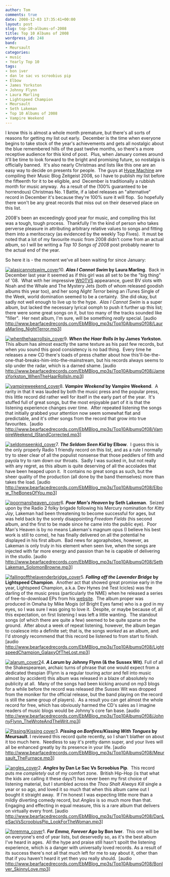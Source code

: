```yaml
---
author: Tom
comments: true
date: 2008-12-03 17:35:41+00:00
layout: post
slug: top-10-albums-of-2008
title: Top 10 Albums of 2008
wordpress_id: 248
band:
- Meursault
categories:
- music
- Yearly Top 10
tags: 
- bon iver
- dan le sac vs scroobius pip
- Elbow
- James Yorkston
- Johnny Flynn
- Laura Marling
- Lightspeed Champion
- Meursault
- Seth Lakeman
- Top 10 Albums of 2008
- Vampire Weekend
---
```


I know this is almost a whole month premature, but there's all sorts of reasons for getting my list out early.  December is the time when everyone begins to take stock of the year's achievements and gets all nostalgic about the blue remembered hills of the past twelve months, so there's a more receptive audience for this kind of post.  Plus, when January comes around it'll be time to look forward to the bright and promising future, so nostalgia is officially banned.  It's also nearly Christmas and lists like this one are an easy way to decide on presents for people.  The guys at [Hype Machine](http://hypem.com/) are compiling their Music Blog Zeitgeist 2008, so I have to publish my list before the fifteenth for it to be eligible, and  December is traditionally a rubbish month for music anyway.  As a result of the (100% guaranteed to be horrendous) Christmas No. 1 Battle, if a label releases an "alternative" record in December it's because they're 100% sure it will flop.  So hopefully there won't be any great records that miss out on their deserved place on this list.

2008's been an exceedingly good year for music, and compiling this list was a tough, tough process.  Thankfully I'm the kind of person who takes perverse pleasure in attributing arbitrary relative values to songs and fitting them into a meritocracy (as evidenced by the weekly Top Fives).  It must be noted that a lot of my favourite music from 2008 didn't come from an actual album, so I will be writing a _Top 10 Songs of 2008_ post probably nearer to the actual end of the year.

So here it is - the moment we've all been waiting for since January:

[![alasicannotswim_cover](http://eatenbymonsters.files.wordpress.com/2008/12/alasicannotswim_cover.jpg?w=96)](http://eatenbymonsters.files.wordpress.com/2008/12/alasicannotswim_cover.jpg)10. **_Alas I Cannot Swim_ by Laura Marling**.  Back in December last year it seemed as if this girl was all set to be the "big thing" of '08.  What with her impressive [WtOTVS](http://uk.youtube.com/watch?v=z72RssQncTE) appearance, guest BV slots with Noah and the Whale and The Mystery Jets (both of whom released goodish albums this year too), and her song _Night Terror_ being an iTunes Single of the Week, world domination seemed to be a certainty.  She did okay, but sadly not well enough to live up to the hype.  _Alas I Cannot Swim_ is a super album, but lacked the necessary lyrical oomph to push it further up this list; there were some great songs on it, but too many of the tracks sounded like "filler".  Her next album, I'm sure, will be something _really_ special. [audio http://www.bearfacedrecords.com/EbMBlog_mp3s/Top10AlbumsOf08/LauraMarling_NightTerror.mp3]

[![whenthehaarrollsin_cover](http://eatenbymonsters.files.wordpress.com/2008/12/whenthehaarrollsin_cover.jpg?w=95)](http://eatenbymonsters.files.wordpress.com/2008/12/whenthehaarrollsin_cover.jpg)9. **_When the Haar Rolls In_ by James Yorkston**.  This album has almost exactly the same texture as his past few records, but when you sound this good consistency is no bad thing.  Every time he releases a new CD there's loads of press chatter about how this'll-be-the-one-that-breaks-him-into-the-mainstream, but his records always seems to slip under the radar, which is a darned shame. [audio http://www.bearfacedrecords.com/EbMBlog_mp3s/Top10AlbumsOf08/JamesYorkston_WhenTheHaarRollsIn.mp3]

[![vampireweekend_cover](http://eatenbymonsters.files.wordpress.com/2008/12/vampireweekend_cover.jpg?w=96)](http://eatenbymonsters.files.wordpress.com/2008/12/vampireweekend_cover.jpg)8. **_Vampire Weekend_ by Vampire Weekend**.  A rarity in that it was lauded by both the music press and the popular press, this little record did rather well for itself in the early part of the year.  It's stuffed full of great songs, but the most enjoyable part of it is that the listening experience changes over time.  After repeated listening the songs that initially grabbed your attention now seem somewhat flat and predictable, and it's other songs from the record that grow into true favourites.  [audio http://www.bearfacedrecords.com/EbMBlog_mp3s/Top10AlbumsOf08/VampireWeekend_IStandCorrected.mp3]

[![seldomseenkid_cover](http://eatenbymonsters.files.wordpress.com/2008/12/seldomseenkid_cover.jpg?w=96)](http://eatenbymonsters.files.wordpress.com/2008/12/seldomseenkid_cover.jpg)7. **_The Seldom Seen Kid_ by Elbow**.  I guess this is the only properly Radio 1 friendly record on this list, and as a rule I normally try to steer clear of all the populist nonsense that those peddlers of filth and payola try to ram down our throats.  Sadly I was sucked in, but not really with any regret, as this album is quite deserving of all the accolades that have been heaped upon it.  It contains no great songs as such, but the sheer quality of the production (all done by the band themselves) more than takes the load. [audio http://www.bearfacedrecords.com/EbMBlog_mp3s/Top10AlbumsOf08/Elbow_TheBonesOfYou.mp3]

[![poormansheaven_cover](http://eatenbymonsters.files.wordpress.com/2008/12/poormansheaven_cover.jpg?w=96)](http://eatenbymonsters.files.wordpress.com/2008/12/poormansheaven_cover.jpg)6. **_Poor Man's Heaven_ by Seth Lakeman**.  Seized upon by the Radio 2 folky brigade following his Mercury nomination for _Kitty Jay_, Lakeman had been threatening to become successful for ages, but was held back by the sorely disappointing _Freedom Fields_ (his second album, and the first to be made since he came into the public eye).  Poor Man's Heaven is by no means Lakeman's magnum opus (I believe his best work is still to come), he has finally delivered on all the potential he displayed in his first album.  Bad news for agoraphobes, however, as Lakeman is only truly in his element when seen live, when the songs are injected with far more energy and passion than he is capable of delivering in the studio. [audio http://www.bearfacedrecords.com/EbMBlog_mp3s/Top10AlbumsOf08/SethLakeman_SolomonBrowne.mp3]

[![fallingoffthelavenderbridge_cover](http://eatenbymonsters.files.wordpress.com/2008/12/fallingoffthelavenderbridge_cover.jpg?w=96)](http://eatenbymonsters.files.wordpress.com/2008/12/fallingoffthelavenderbridge_cover.jpg)5. **_Falling off the Lavender Bridge_ by Lightspeed Champion**.  Another act that showed great promise early in the year, Lightspeed Champion, a.k.a. Dev Hynes (né Test Icicles) was the darling of the music press (particularly the NME) when he released a series of free-to-download EPs from his [website](http://lightspeedchampion.com/index.html).  The album proper was produced in Omaha by Mike Mogis (of Bright Eyes fame) who is a god in my eyes, so I was sure I was going to love it.  Despite, or maybe because of, all this expectation, on first listening I was left a little wanting.  The standout songs (of which there are quite a few) seemed to be quite sparse on the ground.  After about a week of repeat listening, however, the album began to coalesce into a definite set; that is, the songs _worked_ as an album, and I'd strongly recommend that this record be listened to from start to finish. [audio http://www.bearfacedrecords.com/EbMBlog_mp3s/Top10AlbumsOf08/LightspeedChampion_GalaxyOfTheLost.mp3]

[![alarum_cover2](http://eatenbymonsters.files.wordpress.com/2008/12/alarum_cover2.jpg?w=96)](http://eatenbymonsters.files.wordpress.com/2008/12/alarum_cover2.jpg)4. **_A Larum_ by Johnny Flynn (& the Sussex Wit)**. Full of all the Shakespearean, archaic turns of phrase that one would expect from a dedicated thespian (Flynn is a regular touring actor and fell into music almost by accident) this album was released in a blaze of absolutely no publicity at all.  Many of the songs had been kicking around on mp3 blogs for a while before the record was released (the Sussex Wit was dropped from the moniker for the official release, but the band playing on the record is still the same group of players).  As a result you can get almost the whole record for free, which has obviously harmed the CD's sales as I imagine readers of music blogs would be Johnny's core fan base. [audio http://www.bearfacedrecords.com/EbMBlog_mp3s/Top10AlbumsOf08/JohnnyFlynn_TheWroteAndTheWrit.mp3]

[![Pissing/Kissing cover](http://eatenbymonsters.files.wordpress.com/2008/12/meursault_pissingkissingcover2.jpg?w=96)](http://eatenbymonsters.files.wordpress.com/2008/12/meursault_pissingkissingcover2.jpg)3. **_Pissing on Bonfires/Kissing With Tongues_ by Meursault**. I reviewed this record quite recently, so I shan't blather on about it too much here.  Needless to say it's pretty damn super, and your lives will all be enhanced greatly by its presence in your life. [audio http://www.bearfacedrecords.com/EbMBlog_mp3s/Top10AlbumsOf08/Meursault_TheFurnace.mp3]

[![angles_cover](http://eatenbymonsters.files.wordpress.com/2008/12/angles_cover.jpg?w=96)](http://eatenbymonsters.files.wordpress.com/2008/12/angles_cover.jpg)2. **_Angles_ by Dan Le Sac Vs Scroobius Pip**.  This record puts me _completely_ out of my comfort zone.  British Hip-Hop (is that what the kids are calling it these days?) has never been my first choice of listening material, but I stumbled across the _Thou Shalt Always Kill_ single a year or so ago, and loved it so much that when this album came out I bought it straight away.  If I'm honest I was expecting little more than a mildly diverting comedy record, but _Angles_ is so much more than that.  Engaging and effecting in equal measure, this is a rare album that delivers on virtually every front. [audio http://www.bearfacedrecords.com/EbMBlog_mp3s/Top10AlbumsOf08/DanLeSacVsScroobiusPip_LookForTheWoman.mp3]

[![foremma_cover](http://eatenbymonsters.files.wordpress.com/2008/12/foremma_cover.jpg?w=96)](http://eatenbymonsters.files.wordpress.com/2008/12/foremma_cover.jpg)1. **_For Emma, Forever Ago_ by Bon Iver**.  This one will be on everyone's end of year lists, but deservedly so, as it's the best album I've heard in ages.  All the hype and praise still hasn't spoilt the listening experience, which is a danger with universally loved records. As a result of its success there's not all that much left for me to say about it, other than that if you haven't heard it yet then you really should.  [audio http://www.bearfacedrecords.com/EbMBlog_mp3s/Top10AlbumsOf08/BonIver_SkinnyLove.mp3]
